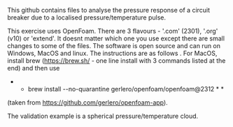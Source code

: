 This github contains files to analyse the pressure response of a circuit breaker due to a localised pressure/temperature pulse.


This exercise uses OpenFoam. There are 3 flavours - '.com' (2301), '.org' (v10) or 'extend'. It doesnt matter which one you use except
there are small changes to some of the files. The software is open source and can run on Windows, MacOS and linux. The instructions are as follows
.
For MacOS, install brew (https://brew.sh/ - one line install with 3 commands listed at the end) and then use 

* * brew install --no-quarantine gerlero/openfoam/openfoam@2312 * *

(taken from https://github.com/gerlero/openfoam-app).




The validation example is a spherical pressure/temperature cloud.
